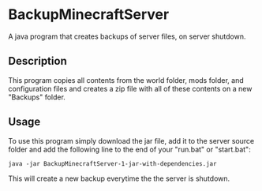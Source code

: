 # BackupMinecraftServer
A java program that creates backups of server files, on server shutdown.

## Description
This program copies all contents from the world folder, mods folder, and configuration files and creates a zip file with all of these contents on a new "Backups" folder.

## Usage
To use this program simply download the jar file, add it to the server source folder and add the following line to the end of your "run.bat" or "start.bat":

```
java -jar BackupMinecraftServer-1-jar-with-dependencies.jar
```

This will create a new backup everytime the the server is shutdown.
